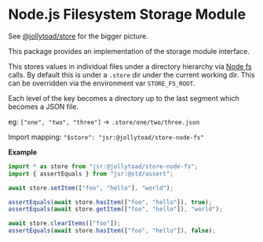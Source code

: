 # Node.js Filesystem Storage Module

See [@jollytoad/store](https://jsr.io/@jollytoad/store) for the bigger picture.

This package provides an implementation of the storage module interface.

This stores values in individual files under a directory hierarchy via
[Node fs](https://nodejs.org/docs/latest/api/fs.html) calls. By default this is
under a `.store` dir under the current working dir. This can be overridden via
the environment var `STORE_FS_ROOT`.

Each level of the key becomes a directory up to the last segment which becomes a
JSON file.

eg: `["one", "two", "three"]` -> `.store/one/two/three.json`

Import mapping: `"$store": "jsr:@jollytoad/store-node-fs"`

**Example**

```ts
import * as store from "jsr:@jollytoad/store-node-fs";
import { assertEquals } from "jsr:@std/assert";

await store.setItem(["foo", "hello"], "world");

assertEquals(await store.hasItem(["foo", "hello"]), true);
assertEquals(await store.getItem(["foo", "hello"]), "world");

await store.clearItems(["foo"]);
assertEquals(await store.hasItem(["foo", "hello"]), false);
```
